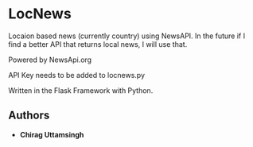 # LocNews

Locaion based news (currently country) using NewsAPI. In the future if I find a better API that returns local news, I will use that.

Powered by NewsApi.org

API Key needs to be added to locnews.py 

Written in the Flask Framework with Python.

## Authors

* **Chirag Uttamsingh**
